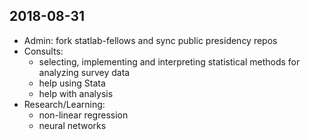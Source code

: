 ## 2018-08-31
* Admin: fork statlab-fellows and sync public presidency repos
* Consults: 
    * selecting, implementing and interpreting statistical methods for analyzing survey data
    * help using Stata
    * help with analysis
* Research/Learning:
    * non-linear regression
    * neural networks	
